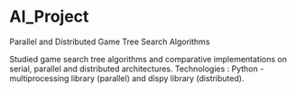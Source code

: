 # AI_Project
Parallel and Distributed Game Tree Search Algorithms

Studied game search tree algorithms and comparative implementations on serial, parallel and distributed architectures. 
Technologies : Python - multiprocessing library (parallel) and dispy library (distributed).
